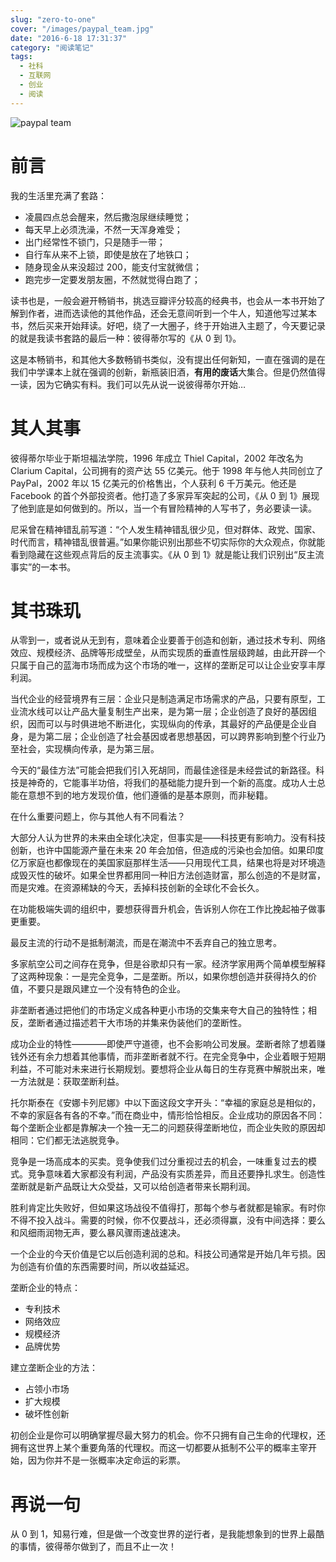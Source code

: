 ```yaml
---
slug: "zero-to-one"
cover: "/images/paypal_team.jpg"
date: "2016-6-18 17:31:37"
category: "阅读笔记"
tags:
  - 社科
  - 互联网
  - 创业
  - 阅读
---
```


![paypal team](/images/paypal_team.jpg)

# 前言

我的生活里充满了套路：

- 凌晨四点总会醒来，然后撒泡尿继续睡觉；
- 每天早上必须洗澡，不然一天浑身难受；
- 出门经常性不锁门，只是随手一带；
- 自行车从来不上锁，即使是放在了地铁口；
- 随身现金从来没超过 200，能支付宝就微信；
- 跑完步一定要发朋友圈，不然就觉得白跑了；

读书也是，一般会避开畅销书，挑选豆瓣评分较高的经典书，也会从一本书开始了解到作者，进而选读他的其他作品，还会无意间听到一个牛人，知道他写过某本书，然后买来开始拜读。好吧，绕了一大圈子，终于开始进入主题了，今天要记录的就是我读书套路的最后一种：彼得蒂尔写的《从 0 到 1》。

这是本畅销书，和其他大多数畅销书类似，没有提出任何新知，一直在强调的是在我们中学课本上就在强调的创新，新瓶装旧酒，**有用的废话**大集合。但是仍然值得一读，因为它确实有料。我们可以先从说一说彼得蒂尔开始…

# 其人其事

彼得蒂尔毕业于斯坦福法学院，1996 年成立 Thiel Capital，2002 年改名为 Clarium Capital，公司拥有的资产达 55 亿美元。他于 1998 年与他人共同创立了 PayPal，2002 年以 15 亿美元的价格售出，个人获利 6 千万美元。他还是 Facebook 的首个外部投资者。他打造了多家异军突起的公司，《从 0 到 1》展现了他到底是如何做到的。所以，当一个有冒险精神的人写书了，务必要读一读。

尼采曾在精神错乱前写道：“个人发生精神错乱很少见，但对群体、政党、国家、时代而言，精神错乱很普遍。”如果你能识别出那些不切实际你的大众观点，你就能看到隐藏在这些观点背后的反主流事实。《从 0 到 1》就是能让我们识别出“反主流事实”的一本书。

# 其书珠玑

从零到一，或者说从无到有，意味着企业要善于创造和创新，通过技术专利、网络效应、规模经济、品牌等形成壁垒，从而实现质的垂直性层级跨越，由此开辟一个只属于自己的蓝海市场而成为这个市场的唯一，这样的垄断足可以让企业安享丰厚利润。

当代企业的经营境界有三层：企业只是制造满足市场需求的产品，只要有原型，工业流水线可以让产品大量复制生产出来，是为第一层；企业创造了良好的基因组织，因而可以与时俱进地不断进化，实现纵向的传承，其最好的产品便是企业自身，是为第二层；企业创造了社会基因或者思想基因，可以跨界影响到整个行业乃至社会，实现横向传承，是为第三层。

今天的“最佳方法”可能会把我们引入死胡同，而最佳途径是未经尝试的新路径。科技是神奇的，它能事半功倍，将我们的基础能力提升到一个新的高度。成功人士总能在意想不到的地方发现价值，他们遵循的是基本原则，而非秘籍。

在什么重要问题上，你与其他人有不同看法？

大部分人认为世界的未来由全球化决定，但事实是——科技更有影响力。没有科技创新，也许中国能源产量在未来 20 年会加倍，但造成的污染也会加倍。如果印度亿万家庭也都像现在的美国家庭那样生活——只用现代工具，结果也将是对环境造成毁灭性的破坏。如果全世界都用同一种旧方法创造财富，那么创造的不是财富，而是灾难。在资源稀缺的今天，丢掉科技创新的全球化不会长久。

在功能极端失调的组织中，要想获得晋升机会，告诉别人你在工作比挽起袖子做事更重要。

最反主流的行动不是抵制潮流，而是在潮流中不丢弃自己的独立思考。

多家航空公司之间存在竞争，但是谷歌却只有一家。经济学家用两个简单模型解释了这两种现象：一是完全竞争，二是垄断。所以，如果你想创造并获得持久的价值，不要只是跟风建立一个没有特色的企业。

非垄断者通过把他们的市场定义成各种更小市场的交集来夸大自己的独特性；相反，垄断者通过描述若干大市场的并集来伪装他们的垄断性。

成功企业的特性————即使严守道德，也不会影响公司发展。垄断者除了想着赚钱外还有余力想着其他事情，而非垄断者就不行。在完全竞争中，企业着眼于短期利益，不可能对未来进行长期规划。要想将企业从每日的生存竞赛中解脱出来，唯一方法就是：获取垄断利益。

托尔斯泰在《安娜卡列尼娜》中以下面这段文字开头：“幸福的家庭总是相似的，不幸的家庭各有各的不幸。”而在商业中，情形恰恰相反。企业成功的原因各不同：每个垄断企业都是靠解决一个独一无二的问题获得垄断地位，而企业失败的原因却相同：它们都无法逃脱竞争。

竞争是一场高成本的买卖。竞争使我们过分重视过去的机会，一味重复过去的模式。竞争意味着大家都没有利润，产品没有实质差异，而且还要挣扎求生。创造性垄断就是新产品既让大众受益，又可以给创造者带来长期利润。

胜利肯定比失败好，但如果这场战役不值得打，那每个参与者就都是输家。有时你不得不投入战斗。需要的时候，你不仅要战斗，还必须得赢，没有中间选择：要么和风细雨润物无声，要么暴风骤雨速战速决。

一个企业的今天价值是它以后创造利润的总和。科技公司通常是开始几年亏损。因为创造有价值的东西需要时间，所以收益延迟。

垄断企业的特点：

- 专利技术
- 网络效应
- 规模经济
- 品牌优势

建立垄断企业的方法：

- 占领小市场
- 扩大规模
- 破坏性创新

初创企业是你可以明确掌握尽最大努力的机会。你不只拥有自己生命的代理权，还拥有这世界上某个重要角落的代理权。而这一切都要从抵制不公平的概率主宰开始，因为你并不是一张概率决定命运的彩票。

# 再说一句

从 0 到 1，知易行难，但是做一个改变世界的逆行者，是我能想象到的世界上最酷的事情，彼得蒂尔做到了，而且不止一次！
